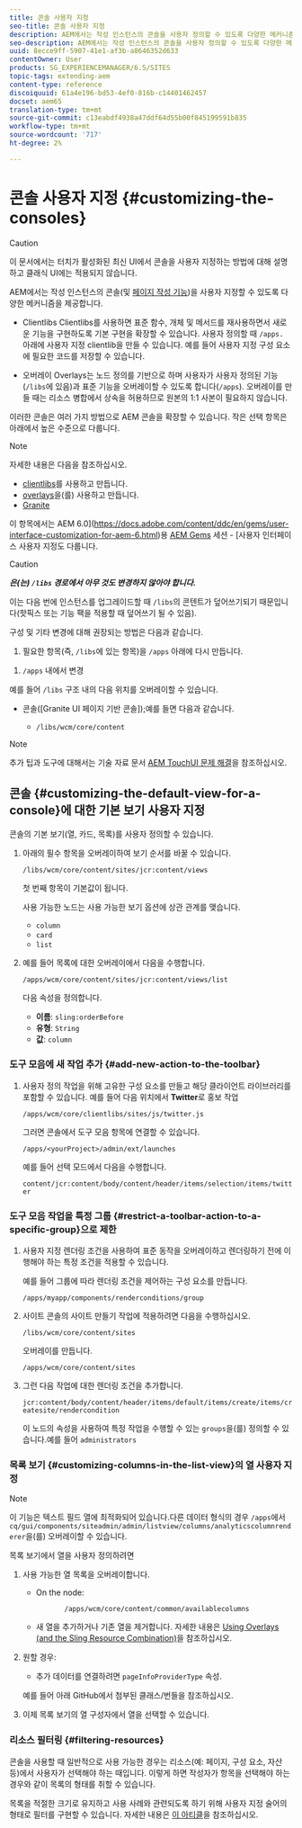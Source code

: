 ```yaml
---
title: 콘솔 사용자 지정
seo-title: 콘솔 사용자 지정
description: AEM에서는 작성 인스턴스의 콘솔을 사용자 정의할 수 있도록 다양한 메커니즘을 제공합니다
seo-description: AEM에서는 작성 인스턴스의 콘솔을 사용자 정의할 수 있도록 다양한 메커니즘을 제공합니다
uuid: 8ecce9ff-5907-41e1-af3b-a8646352d633
contentOwner: User
products: SG_EXPERIENCEMANAGER/6.5/SITES
topic-tags: extending-aem
content-type: reference
discoiquuid: 61a4e196-bd53-4ef0-816b-c14401462457
docset: aem65
translation-type: tm+mt
source-git-commit: c13eabdf4938a47ddf64d55b00f845199591b835
workflow-type: tm+mt
source-wordcount: '717'
ht-degree: 2%

---
```



# 콘솔 사용자 지정 {#customizing-the-consoles}

>[!CAUTION]
>
>이 문서에서는 터치가 활성화된 최신 UI에서 콘솔을 사용자 지정하는 방법에 대해 설명하고 클래식 UI에는 적용되지 않습니다.

AEM에서는 작성 인스턴스의 콘솔(및 [페이지 작성 기능](/help/sites-developing/customizing-page-authoring-touch.md))을 사용자 지정할 수 있도록 다양한 메커니즘을 제공합니다.

* Clientlibs
Clientlibs를 사용하면 표준 함수, 개체 및 메서드를 재사용하면서 새로운 기능을 구현하도록 기본 구현을 확장할 수 있습니다. 사용자 정의할 때 `/apps.` 아래에 사용자 지정 clientlib을 만들 수 있습니다. 예를 들어 사용자 지정 구성 요소에 필요한 코드를 저장할 수 있습니다.

* 오버레이
Overlays는 노드 정의를 기반으로 하며 사용자가 사용자 정의된 기능(`/libs`에 있음)과 표준 기능을 오버레이할 수 있도록 합니다(`/apps`). 오버레이를 만들 때는 리소스 병합에서 상속을 허용하므로 원본의 1:1 사본이 필요하지 않습니다.

이러한 콘솔은 여러 가지 방법으로 AEM 콘솔을 확장할 수 있습니다. 작은 선택 항목은 아래에서 높은 수준으로 다룹니다.

>[!NOTE]
>
>자세한 내용은 다음을 참조하십시오.
>
>* [clientlibs](/help/sites-developing/clientlibs.md)를 사용하고 만듭니다.
>* [overlays](/help/sites-developing/overlays.md)을(를) 사용하고 만듭니다.
>* [Granite](https://helpx.adobe.com/experience-manager/6-5/sites/developing/using/reference-materials/granite-ui/api/index.html)

>
>
이 항목에서는 AEM 6.0](https://docs.adobe.com/content/ddc/en/gems/user-interface-customization-for-aem-6.html)용 [AEM Gems](https://docs.adobe.com/content/ddc/en/gems.html) 세션 - [사용자 인터페이스 사용자 지정도 다룹니다.

>[!CAUTION]
>
>***은(는) `/libs` 경로에서 아무 것도 변경하지 않아야 합니다.***
>
>이는 다음 번에 인스턴스를 업그레이드할 때 `/libs`의 콘텐트가 덮어쓰기되기 때문입니다(핫픽스 또는 기능 팩을 적용할 때 덮어쓰기 될 수 있음).
>
>구성 및 기타 변경에 대해 권장되는 방법은 다음과 같습니다.
>
>1. 필요한 항목(즉, `/libs`에 있는 항목)을 `/apps` 아래에 다시 만듭니다.
   >
   >
1. `/apps` 내에서 변경

>



예를 들어 `/libs` 구조 내의 다음 위치를 오버레이할 수 있습니다.

* 콘솔([Granite UI 페이지 기반 콘솔]);예를 들면 다음과 같습니다.

   * `/libs/wcm/core/content`

>[!NOTE]
>
>추가 팁과 도구에 대해서는 기술 자료 문서 [AEM TouchUI 문제 해결](https://helpx.adobe.com/experience-manager/kb/troubleshooting-aem-touchui-issues.html)을 참조하십시오.

## 콘솔 {#customizing-the-default-view-for-a-console}에 대한 기본 보기 사용자 지정

콘솔의 기본 보기(열, 카드, 목록)를 사용자 정의할 수 있습니다.

1. 아래의 필수 항목을 오버레이하여 보기 순서를 바꿀 수 있습니다.

   `/libs/wcm/core/content/sites/jcr:content/views`

   첫 번째 항목이 기본값이 됩니다.

   사용 가능한 노드는 사용 가능한 보기 옵션에 상관 관계를 맺습니다.

   * `column`
   * `card`
   * `list`

1. 예를 들어 목록에 대한 오버레이에서 다음을 수행합니다.

   `/apps/wcm/core/content/sites/jcr:content/views/list`

   다음 속성을 정의합니다.

   * **이름**: `sling:orderBefore`
   * **유형**: `String`
   * **값**:  `column`

### 도구 모음에 새 작업 추가 {#add-new-action-to-the-toolbar}

1. 사용자 정의 작업을 위해 고유한 구성 요소를 만들고 해당 클라이언트 라이브러리를 포함할 수 있습니다. 예를 들어 다음 위치에서 **Twitter**&#x200B;로 홍보 작업

   `/apps/wcm/core/clientlibs/sites/js/twitter.js`

   그러면 콘솔에서 도구 모음 항목에 연결할 수 있습니다.

   `/apps/<yourProject>/admin/ext/launches`

   예를 들어 선택 모드에서 다음을 수행합니다.

   `content/jcr:content/body/content/header/items/selection/items/twitter`

### 도구 모음 작업을 특정 그룹 {#restrict-a-toolbar-action-to-a-specific-group}으로 제한

1. 사용자 지정 렌더링 조건을 사용하여 표준 동작을 오버레이하고 렌더링하기 전에 이행해야 하는 특정 조건을 적용할 수 있습니다.

   예를 들어 그룹에 따라 렌더링 조건을 제어하는 구성 요소를 만듭니다.

   `/apps/myapp/components/renderconditions/group`

1. 사이트 콘솔의 사이트 만들기 작업에 적용하려면 다음을 수행하십시오.

   `/libs/wcm/core/content/sites`

   오버레이를 만듭니다.

   `/apps/wcm/core/content/sites`

1. 그런 다음 작업에 대한 렌더링 조건을 추가합니다.

   `jcr:content/body/content/header/items/default/items/create/items/createsite/rendercondition`

   이 노드의 속성을 사용하여 특정 작업을 수행할 수 있는 `groups`을(를) 정의할 수 있습니다.예를 들어 `administrators`

### 목록 보기 {#customizing-columns-in-the-list-view}의 열 사용자 지정

>[!NOTE]
>
>이 기능은 텍스트 필드 열에 최적화되어 있습니다.다른 데이터 형식의 경우 `/apps`에서 `cq/gui/components/siteadmin/admin/listview/columns/analyticscolumnrenderer`을(를) 오버레이할 수 있습니다.

목록 보기에서 열을 사용자 정의하려면

1. 사용 가능한 열 목록을 오버레이합니다.

   * On the node:

      ```
             /apps/wcm/core/content/common/availablecolumns
      ```

   * 새 열을 추가하거나 기존 열을 제거합니다.
   자세한 내용은 [Using Overlays (and the Sling Resource Combination)](/help/sites-developing/overlays.md)을 참조하십시오.

1. 원할 경우:

   * 추가 데이터를 연결하려면[](https://helpx.adobe.com/experience-manager/6-5/sites/developing/using/reference-materials/javadoc/com/day/cq/wcm/api/PageInfoProvider.html)
      `pageInfoProviderType` 속성.

   예를 들어 아래 GitHub에서 첨부된 클래스/번들을 참조하십시오.

1. 이제 목록 보기의 열 구성자에서 열을 선택할 수 있습니다.

### 리소스 필터링 {#filtering-resources}

콘솔을 사용할 때 일반적으로 사용 가능한 경우는 리소스(예: 페이지, 구성 요소, 자산 등)에서 사용자가 선택해야 하는 때입니다. 이렇게 하면 작성자가 항목을 선택해야 하는 경우와 같이 목록의 형태를 취할 수 있습니다.

목록을 적절한 크기로 유지하고 사용 사례와 관련되도록 하기 위해 사용자 지정 술어의 형태로 필터를 구현할 수 있습니다. 자세한 내용은 [이 아티클](/help/sites-developing/customizing-page-authoring-touch.md#filtering-resources)을 참조하십시오.
